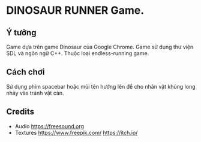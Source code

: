 # DINOSAUR RUNNER Game.
## Ý tưởng
Game dựa trên game Dinosaur của Google Chrome. 
Game sử dụng thư viện SDL và ngôn ngữ C++. 
Thuộc loại endless-running game.

## Cách chơi
Sử dụng phím spacebar hoặc mũi tên hướng lên để cho nhân vật khủng long nhảy vàs tránh vật cản.

## Credits
* Audio
https://freesound.org
* Textures
https://www.freepik.com/
https://itch.io/


